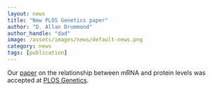 ```yaml
---
layout: news
title: "New PLOS Genetics paper"
author: "D. Allan Drummond"
author_handle: "dad"
image: /assets/images/news/default-news.png
category: news
tags: [publication]
---
```

Our [paper][1] on the relationship between mRNA and protein levels was accepted at [PLOS Genetics].

[PLOS Genetics]: http://www.plosgenetics.org
[1]: /papers/paper/mrna-protein
